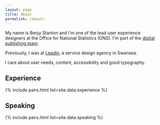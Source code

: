 ```yaml
---
layout: page
title: About
permalink: /about/
---
```


<p class="lede">My name is Benjy Stanton and I'm one of the lead user experience designers at the Office for National Statistics (ONS). I'm part of the <a href="https://blog.ons.digital/">digital publishing team</a>.</p>

Previously, I was at [Leadin](http://leadin.co.uk/), a service design agency in Swansea.

I care about user needs, content, accessibility and good typography.

## Experience

{% include pairs.html list=site.data.experience %}

## Speaking

{% include pairs.html list=site.data.speaking %}
